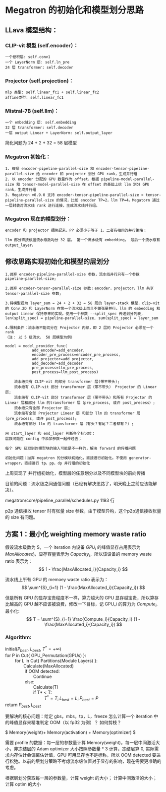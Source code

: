 # Megatron 的初始化和模型划分思路




## LLava 模型结构：

### CLIP-vit 模型 (self.encoder）：
    一个卷积层: self.conv1
    一个 LayerNorm 层: self.ln_pre
    24 层 transformer: self.decoder

### Projector (self.projection)：
    mlp 类型: self.linear_fc1 + self.linear_fc2
    affine类型: self.linear_fc1

### Mistral-7B (self.llm)：
    一个 embedding 层: self.embedding
    32 层 transformer: self.decoder
    一层 output Linear + LayerNorm: self.output_layer

简化问题为 24 + 2 + 32 = 58 层模型

### Megatron 初始化：
    1. 根据 encoder-pipeline-parallel-size 和 encoder-tensor-pipeline-parallel-size 给 encoder 和 projector 划分 GPU rank，生成并行组
    2. 以 encoder 分配的 GPU 数量作为 offset，根据 pipeline-model-parallel-size 和 tensor-model-parallel-size 在 offset 的基础上给 llm 划分 GPU rank，生成并行组
    3. Megatron v0.9.0 支持 encoder-tensor-pipeline-parallel-size < tensor-pipeline-parallel-size 的情况，比如 encoder TP=2，llm TP=4。Megatorn 通过一层封装对流水线 rank 进行连接，生成流水线并行组。

### Megatron 现在的模型划分：
    encoder 和 projector 捆绑起来，PP 必须小于等于 1，二者有相同的并行策略；
    
    llm 部分直接根据流水级数均分 32 层， 第一个流水级有 embedding， 最后一个流水级有 output_layer。

## 修改思路实现初始化和模型的层划分

    1.抛弃 encoder-pipeline-parallel-size 参数，流水线并行只有一个参数 pipeline-paarllel-size;
    
    2.抛弃 encoder-tensor-parallel-size 参数；encoder，projector，llm 共享 tensor-parallel-size 参数;
    
    3.将模型视为 layer_sum = 24 + 2 + 32 = 58 层的 layer-stack 模型，clip-vit 的 Conv.2D 和 LayerNorm 在第一个流水级上而且不做张量并行，llm 的 embedding 和 output Linear 保持原来的实现。使用一个参数 --split_spec 传递划分列表, len(split_spec) = pipeline-parallel-size, sum(split_spec) = layer_sum
    
    4.限制条件：流水级不能切分在 Projector 内部，即 2 层的 Projector 必须在一个 rank
    （注： 以 5 级流水， 58 层模型为例）
    
    model = model_provider_func(
                add_encoder=add_encoder,
                encoder_pre_process=encoder_pre_process,
                add_projector=add_projector,
                add_decoder=add_decoder
                pre_process=llm_pre_process,
                post_process=llm_post_process)
    
        流水级只有 CLIP-vit 的部分 transformer 层(带不带头);
        流水级有 CLIP-vit 部分 transformer 层（带不带头） Projector 的 Linear 层;
        流水级有 CLIP-vit 部分 transformer 层（带不带头）和所有 Projector 的 Linear 层和部分 llm 的transformer 层（pre_process, 或许 post_precess）;
        流水级只有全部 Projector 层;
        流水级有全部 Projector Linear 层 和部分 llm 的 transformer 层(pre_process, 或许 post_process);
        流水级有部分 llm 的 transformer 层（有头？有尾？二者都有？）;
    
    用 start_layer 和 end_layer 判断各个标识位；
    层数问题在 config 中添加参数一起传过去；
    
    每个 GPU 获取到的模型块的输入可能是不一样的，解决 forward 的传播问题
    
    初始化问题：抛弃 megatron 的分模块初始化，直接进行初始化。不使用 generator-wrapper，直接进行 tp，pp，dp 并行组的初始化

上周实现了 并行组初始化，模型层的任意划分以及不同模型块的前向传播



目前的问题：流水级之间通信问题（已经有解决思路了，明天晚上之前应该能解决）。

megatron/core/pipeline_parallel/schedules.py 1193 行

p2p 通信接收 tensor 时有张量 size 参数，由于模型异构，这个p2p通信接收张量的 size 有问题。 

## 方案 1：最小化 weighting memory waste ratio

假设流水级数为 S，一个 iteration 内设备 $GPU_i$ 的峰值显存占用表示为 $MaxAllocated_i$，显存容量表示为 $Capacity_i$，所以该设备的 memory waste ratio 表示为：
$$
1 - \frac{MaxAllocated_i}{Capacity_i}
$$

流水线上所有 GPU 的 memoey waste ratio 表示为：
$$
\sum^{S}_{i=1} (1 - \frac{MaxAllocated_i}{Capacity_i})
$$

但是所有 GPU 的显存宝贵程度不一样，算力越大的 GPU 显存越宝贵，所以算存比越高的 GPU 越不应该被浪费，修改一下目标，记 GPU_i 的算力为 $Compute_i$, 最小化:
$$
T = \sum^{S}_{i=1} \frac{Compute_i}{Capacity_i} (1 - \frac{MaxAllocated_i}{Capacity_i})
$$

### Algorithm:

initial($P_{best}$, $L_{best}$, $T^*=+∞$) \
for P in Cut{ GPU_Permutation(GPUs) }: \
&nbsp; &nbsp; &nbsp; &nbsp; for L in Cut{ Partitions(Module Layers) }: \
&nbsp; &nbsp; &nbsp; &nbsp; &nbsp; &nbsp; &nbsp; &nbsp;Calculate(MaxAllocated) \
&nbsp; &nbsp; &nbsp; &nbsp; &nbsp; &nbsp; &nbsp; &nbsp; if OOM detected: \
&nbsp; &nbsp; &nbsp; &nbsp; &nbsp; &nbsp; &nbsp; &nbsp; &nbsp; &nbsp; &nbsp; &nbsp;Continue \
&nbsp; &nbsp; &nbsp; &nbsp; &nbsp; &nbsp; &nbsp; &nbsp; else: \
&nbsp; &nbsp; &nbsp; &nbsp; &nbsp; &nbsp; &nbsp; &nbsp; &nbsp; &nbsp; &nbsp; &nbsp;Calculate(T) \
&nbsp; &nbsp; &nbsp; &nbsp; &nbsp; &nbsp; &nbsp; &nbsp; &nbsp; &nbsp; &nbsp; &nbsp;if T* < T: \
&nbsp; &nbsp; &nbsp; &nbsp; &nbsp; &nbsp; &nbsp; &nbsp; &nbsp; &nbsp; &nbsp; &nbsp; &nbsp; &nbsp; &nbsp; &nbsp; $T^* = T; L_{best}=L; P_{best}=P$ \
return $P_{best}, L_{best}$

要解决的核心问题：给定 gbs，mbs，tp，L，freeze 怎么计算一个 iteration 中的峰值显存来精准判定 OOM（以 fp32 为例）？ 如何剪枝？

$ Memory(weight)+ Memory(activation) + Memory(optimizer) $

需要 profile 的数据：每一层的参数量计算 Memory(weight)，每一层中间激活大小，非冻结层的 Adam optimizer 大小按照参数量 * 3 计算，冻结层算 0, 实际需求内存估计会偏离估计值，GPU 可用显存也不是标称，所以 OOM detected 要进行松弛。以前的层划分策略不考虑流水级位置对于显存的影响，现在需要更准确的考虑。



根据层划分获取每一层的参数量，计算 weight 的大小；
计算中间激活的大小；
计算 optim 的大小

